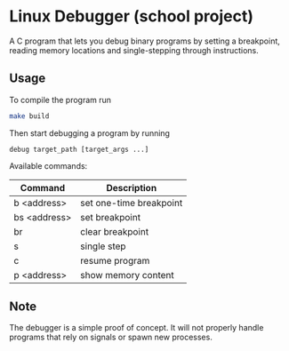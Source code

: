 # Linux Debugger (school project)

A C program that lets you debug binary programs by setting a breakpoint, reading memory locations and single-stepping through instructions.


## Usage

To compile the program run

```bash
make build
```

Then start debugging a program by running

```
debug target_path [target_args ...]
```

Available commands:

| Command | Description |
|-|-|
| b \<address> | set one-time breakpoint |
| bs \<address> | set breakpoint |
| br | clear breakpoint |
| s | single step |
| c | resume program |
| p \<address> | show memory content |


## Note

The debugger is a simple proof of concept. It will not properly handle programs that rely on signals or spawn new processes.